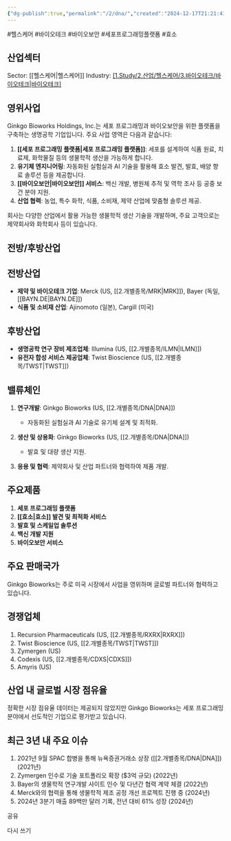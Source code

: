 ```yaml
---
{"dg-publish":true,"permalink":"/2/dna/","created":"2024-12-17T21:21:41.018+09:00","updated":"2025-07-29T21:37:04.580+09:00"}
---
```


#헬스케어 #바이오테크 #바이오보안 #세포프로그래밍플랫폼 #효소

## 산업섹터

Sector: [[헬스케어\|헬스케어]]
Industry: [[1.Study/2.산업/헬스케어/3.바이오테크/바이오테크\|바이오테크]](Biotechnology)

## 영위사업

Ginkgo Bioworks Holdings, Inc.는 세포 프로그래밍과 바이오보안을 위한 플랫폼을 구축하는 생명공학 기업입니다. 주요 사업 영역은 다음과 같습니다:

1. **[[세포 프로그래밍 플랫폼\|세포 프로그래밍 플랫폼]]**: 세포를 설계하여 식품 원료, 치료제, 화학물질 등의 생물학적 생산을 가능하게 합니다.
2. **유기체 엔지니어링**: 자동화된 실험실과 AI 기술을 활용해 효소 발견, 발효, 배양 향료 솔루션 등을 제공합니다.
3. **[[바이오보안\|바이오보안]] 서비스**: 백신 개발, 병원체 추적 및 역학 조사 등 공중 보건 분야 지원.
4. **산업 협력**: 농업, 특수 화학, 식품, 소비재, 제약 산업에 맞춤형 솔루션 제공.

회사는 다양한 산업에서 활용 가능한 생물학적 생산 기술을 개발하며, 주요 고객으로는 제약회사와 화학회사 등이 있습니다.

## 전방/후방산업

## 전방산업

- **제약 및 바이오테크 기업**: Merck (US, [[2.개별종목/MRK\|MRK]]), Bayer (독일, [[BAYN.DE\|BAYN.DE]])
- **식품 및 소비재 산업**: Ajinomoto (일본), Cargill (미국)

## 후방산업

- **생명공학 연구 장비 제조업체**: Illumina (US, [[2.개별종목/ILMN\|ILMN]])
- **유전자 합성 서비스 제공업체**: Twist Bioscience (US, [[2.개별종목/TWST\|TWST]])

## 밸류체인

1. **연구개발**: Ginkgo Bioworks (US, [[2.개별종목/DNA\|DNA]])
    
    - 자동화된 실험실과 AI 기술로 유기체 설계 및 최적화.
    
2. **생산 및 상용화**: Ginkgo Bioworks (US, [[2.개별종목/DNA\|DNA]])
    
    - 발효 및 대량 생산 지원.
    
3. **응용 및 협력**: 제약회사 및 산업 파트너와 협력하여 제품 개발.

## 주요제품

1. **세포 프로그래밍 플랫폼**
2. **[[효소\|효소]] 발견 및 최적화 서비스**
3. **발효 및 스케일업 솔루션**
4. **백신 개발 지원**
5. **바이오보안 서비스**

## 주요 판매국가

Ginkgo Bioworks는 주로 미국 시장에서 사업을 영위하며 글로벌 파트너와 협력하고 있습니다.

## 경쟁업체

1. Recursion Pharmaceuticals (US, [[2.개별종목/RXRX\|RXRX]])
2. Twist Bioscience (US, [[2.개별종목/TWST\|TWST]])
3. Zymergen (US)
4. Codexis (US, [[2.개별종목/CDXS\|CDXS]])
5. Amyris (US)

## 산업 내 글로벌 시장 점유율

정확한 시장 점유율 데이터는 제공되지 않았지만 Ginkgo Bioworks는 세포 프로그래밍 분야에서 선도적인 기업으로 평가받고 있습니다.

## 최근 3년 내 주요 이슈

1. 2021년 9월 SPAC 합병을 통해 뉴욕증권거래소 상장 ([[2.개별종목/DNA\|DNA]]) (2021년)
2. Zymergen 인수로 기술 포트폴리오 확장 ($3억 규모) (2022년)
3. Bayer의 생물학적 연구개발 사이트 인수 및 다년간 협력 계약 체결 (2022년)
4. Merck와의 협력을 통해 생물학적 제조 공정 개선 프로젝트 진행 중 (2024년)
5. 2024년 3분기 매출 89백만 달러 기록, 전년 대비 61% 성장 (2024년)

공유

다시 쓰기